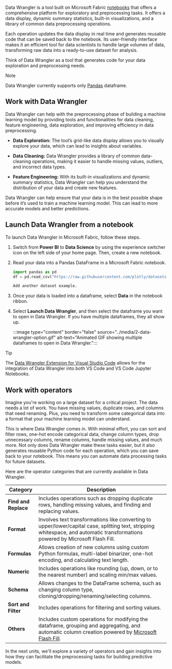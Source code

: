 Data Wrangler is a tool built on Microsoft Fabric [notebooks](/fabric/data-engineering/how-to-use-notebook?toc=%2Ffabric%2Fdata-science%2Ftoc.json&bc=%2Ffabric%2Fdata-science%2Fbreadcrumb%2Ftoc.json?azure-portal=true) that offers a comprehensive platform for exploratory and preprocessing tasks. It offers a data display, dynamic summary statistics, built-in visualizations, and a library of common data preprocessing operations.

Each operation updates the data display in real time and generates reusable code that can be saved back to the notebook. Its user-friendly interface makes it an efficient tool for data scientists to handle large volumes of data, transforming raw data into a ready-to-use dataset for analysis.

Think of Data Wrangler as a tool that generates code for your data exploration and preprocessing needs.

> [!Note]
> Data Wrangler currently supports only [Pandas](https://pandas.pydata.org/docs/index.html?azure-portal=true) dataframe.

## Work with Data Wrangler

Data Wrangler can help with the preprocessing phase of building a machine learning model by providing tools and functionalities for data cleaning, feature engineering, data exploration, and improving efficiency in data preprocessing.

- **Data Exploration:** The tool’s grid-like data display allows you to visually explore your data, which can lead to insights about variables.

- **Data Cleaning:** Data Wrangler provides a library of common data-cleaning operations, making it easier to handle missing values, outliers, and incorrect data types.

- **Feature Engineering:** With its built-in visualizations and dynamic summary statistics, Data Wrangler can help you understand the distribution of your data and create new features.

Data Wrangler can help ensure that your data is in the best possible shape before it’s used to train a machine learning model. This can lead to more accurate models and better predictions.

## Launch Data Wrangler from a notebook

To launch Data Wrangler in Microsoft Fabric, follow these steps.

1. Switch from **Power BI** to **Data Science** by using the experience switcher icon on the left side of your home page. Then, create a new notebook.

1. Read your data into a Pandas DataFrame in a Microsoft Fabric notebook.

    ```python
    import pandas as pd
    df = pd.read_csv("https://raw.githubusercontent.com/plotly/datasets/master/titanic.csv")
    
    Add another dataset example.
    ```

1. Once your data is loaded into a dataframe, select **Data** in the notebook ribbon.

1. Select **Launch Data Wrangler**, and then select the dataframe you want to open in Data Wrangler. If you have multiple dataframes, they all show up.

    :::image type="content" border="false" source="../media/2-data-wrangler-option.gif" alt-text="Animated GIF showing multiple dataframes to open in Data Wrangler.":::

> [!Tip]
> The [Data Wrangler Extension for Visual Studio Code](https://marketplace.visualstudio.com/items?itemName=ms-toolsai.datawrangler) allows for the integration of Data Wrangler into both VS Code and VS Code Jupyter Notebooks.

## Work with operators

Imagine you're working on a large dataset for a critical project. The data needs a lot of work. You have missing values, duplicate rows, and columns that need renaming. Plus, you need to transform some categorical data into a format that your machine learning model can understand.

This is where Data Wrangler comes in. With minimal effort, you can sort and filter rows, one-hot encode categorical data, change column types, drop unnecessary columns, rename columns, handle missing values, and much more. Not only does Data Wrangler make these tasks easier, but it also generates reusable Python code for each operation, which you can save back to your notebook. This means you can automate data processing tasks for future datasets. 

Here are the operator categories that are currently available in Data Wrangler.

| Category | Description |
| --- | --- |
| **Find and Replace** | Includes operations such as dropping duplicate rows, handling missing values, and finding and replacing values. |
| **Format** | Involves text transformations like converting to upper/lower/capital case, splitting text, stripping whitespace, and automatic transformations powered by Microsoft Flash Fill. |
| **Formulas** | Allows creation of new columns using custom Python formulas, multi-label binarizer, one-hot encoding, and calculating text length. |
| **Numeric** | Includes operations like rounding (up, down, or to the nearest number) and scaling min/max values. |
| **Schema** | Allows changes to the DataFrame schema, such as changing column type, cloning/dropping/renaming/selecting columns. |
| **Sort and Filter** | Includes operations for filtering and sorting values. |
| **Others** | Includes custom operations for modifying the dataframe, grouping and aggregating, and automatic column creation powered by [Microsoft Flash Fill](https://support.microsoft.com/office/using-flash-fill-in-excel-3f9bcf1e-db93-4890-94a0-1578341f73f7?azure-portal=true). |

In the next units, we'll explore a variety of operators and gain insights into how they can facilitate the preprocessing tasks for building predictive models.
